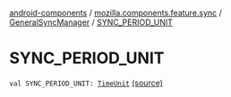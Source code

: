 [android-components](../../index.md) / [mozilla.components.feature.sync](../index.md) / [GeneralSyncManager](index.md) / [SYNC_PERIOD_UNIT](./-s-y-n-c_-p-e-r-i-o-d_-u-n-i-t.md)

# SYNC_PERIOD_UNIT

`val SYNC_PERIOD_UNIT: `[`TimeUnit`](https://developer.android.com/reference/java/util/concurrent/TimeUnit.html) [(source)](https://github.com/mozilla-mobile/android-components/blob/master/components/feature/sync/src/main/java/mozilla/components/feature/sync/BackgroundSyncManager.kt#L102)